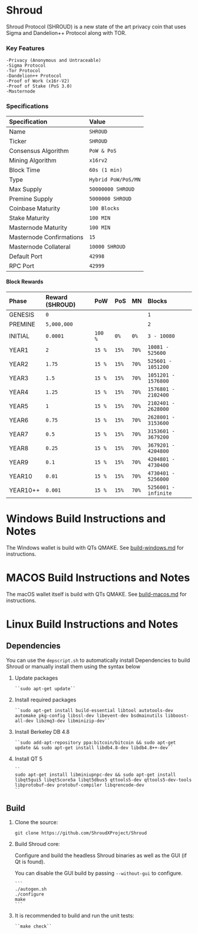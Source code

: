 # Shroud
Shroud Protocol (SHROUD) is a new state of the art privacy coin that uses Sigma and Dandelion++ Protocol along with TOR.



### Key Features
    -Privacy (Anonymous and Untraceable)
    -Sigma Protocol 
    -Tor Protocol
    -Dandelion++ Protocol
    -Proof of Work (x16r-V2)
    -Proof of Stake (PoS 3.0)
    -Masternode

### Specifications
| Specification | Value |
|:-----------|:-----------|
| Name | `SHROUD` |
| Ticker | `SHROUD` |
| Consensus Algorithm | `PoW & PoS` |
| Mining Algorithm | `x16rv2` |
| Block Time | `60s (1 min)` |
| Type | `Hybrid PoW/PoS/MN` |
| Max Supply | `50000000 SHROUD` |
| Premine Supply | `5000000 SHROUD` |
| Coinbase Maturity | `100 Blocks` |
| Stake Maturity | `100 MIN` |
| Masternode Maturity | `100 MIN` |
| Masternode Confirmations | `15` |
| Masternode Collateral | `10000 SHROUD` |
| Default Port | `42998` |
| RPC Port | `42999` |

#### Block Rewards
| Phase | Reward (SHROUD) | PoW | PoS | MN | Blocks |
|:-----------|:-----------|:-----------|:-----------|:-----------|:-----------|
| GENESIS | `0` | | | | `1` |
| PREMINE | `5,000,000` | | | | `2` |
| INITIAL | `0.0001` | `100 %` | `0%` | `0%` | `3 - 10080` |
| YEAR1 | `2` | `15 %` | `15%` | `70%` | `10081 - 525600` |
| YEAR2 | `1.75` | `15 %` | `15%` | `70%` | `525601 - 1051200` |
| YEAR3 | `1.5` | `15 %` | `15%` | `70%` | `1051201 - 1576800` |
| YEAR4 | `1.25` | `15 %` | `15%` | `70%` | `1576801 - 2102400` |
| YEAR5 | `1` | `15 %` | `15%` | `70%` | `2102401 - 2628000` |
| YEAR6 | `0.75` | `15 %` | `15%` | `70%` | `2628001 - 3153600` |
| YEAR7 | `0.5` | `15 %` | `15%` | `70%` | `3153601 - 3679200` |
| YEAR8 | `0.25` | `15 %` | `15%` | `70%` | `3679201 - 4204800` |
| YEAR9 | `0.1` | `15 %` | `15%` | `70%` | `4204801 - 4730400` |
| YEAR10 | `0.01` | `15 %` | `15%` | `70%` | `4730401 - 5256000` |
| YEAR10++ | `0.001` | `15 %` | `15%` | `70%` | `5256001 - infinite` |

Windows Build Instructions and Notes
==================================
The Windows wallet is build with QTs QMAKE. See [build-windows.md](https://github.com/ShroudXProject/Shroud/blob/master/doc/build-windows.md) for instructions.

MACOS Build Instructions and Notes
==================================
The macOS wallet itself is build with QTs QMAKE. See [build-macos.md](https://github.com/ShroudXProject/Shroud/blob/master/doc/build-macos.md) for instructions.

Linux Build Instructions and Notes
==================================

Dependencies
----------------------
You can use the ``depscript.sh`` to automatically install Dependencies to build Shroud or manually install them using the syntax below

1.  Update packages

        ``sudo apt-get update``

2.  Install required packages
        
        ``sudo apt-get install build-essential libtool autotools-dev automake pkg-config libssl-dev libevent-dev bsdmainutils libboost-all-dev libzmq3-dev libminizip-dev``

3.  Install Berkeley DB 4.8

        ``sudo add-apt-repository ppa:bitcoin/bitcoin && sudo apt-get update && sudo apt-get install libdb4.8-dev libdb4.8++-dev``
4.  Install QT 5

        ``
        sudo apt-get install libminiupnpc-dev && sudo apt-get install libqt5gui5 libqt5core5a libqt5dbus5 qttools5-dev qttools5-dev-tools libprotobuf-dev protobuf-compiler libqrencode-dev
        ``
        

Build
----------------------
1.  Clone the source:

        git clone https://github.com/ShroudXProject/Shroud

2.  Build Shroud core:

    Configure and build the headless Shroud binaries as well as the GUI (if Qt is found).

    You can disable the GUI build by passing `--without-gui` to configure.

        ```
        ./autogen.sh
        ./configure
        make
        ```

3.  It is recommended to build and run the unit tests:

        ``make check``

